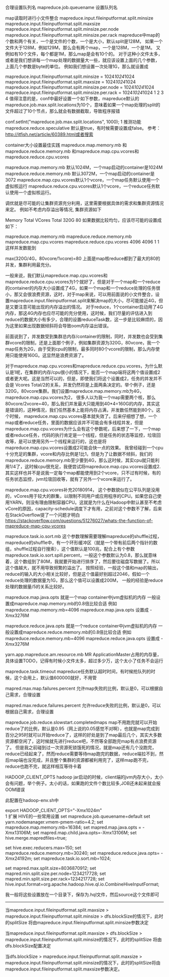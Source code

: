 合理设置队列名
mapreduce.job.queuename
设置队列名

map读取时进行小文件整合
mapreduce.input.fileinputformat.split.minsize
mapreduce.input.fileinputformat.split.maxsize
mapreduce.input.fileinputformat.split.minsize.per.node
mapreduce.input.fileinputformat.split.minsize.per.rack
mapreduce中map的个数和两个有关，一个是文件的个数，一个是大小，默认split是128M， 如果一个文件大于128M，例如129M，那么会有两个map，一个是128M，一个是1M。
又例如有10个文件，每个都是1M，那么map是会有10个的。
对于这种小文件太多，或者是我们想讲每一个map处理的数据量大一些，就应该设置上面的几个参数，上面几个参数是byte的单位。
例如我们想设置一次处理1G，那么就设置成

mapreduce.input.fileinputformat.split.minsize = 1024*1024*1024
mapreduce.input.fileinputformat.split.maxsize = 1024*1024*1024
mapreduce.input.fileinputformat.split.minsize.per.node = 1024*1024*1024
mapreduce.input.fileinputformat.split.minsize.per.rack = 1024*1024*1024
1
2
3
4
值得注意的是，conf中最好设置一个如下参数，mapreduce默认的mapreduce.job.max.split.locations为10个，意味着如果一个map处理的split的文件超过了10个节点，那么就会有数据截取，导致程序报错

conf.setInt("mapreduce.job.max.split.locations", 1000);
1
推测功能
mapreduce.reduce.speculative
默认是true，有时候需要设置成false。
参考： http://itfish.net/article/60389.html或者搜索

container大小设置最佳实践
mapreduce.map.memory.mb 和 mapreduce.reduce.memory.mb 和mapreduce.map.cpu.vcores和 mapreduce.reduce.cpu.vcores

mapreduce.map.memory.mb 默认1024M，一个map启动的container是1024M
mapreduce.reduce.memory.mb 默认3072M，一个map启动的container是3072
mapreduce.map.cpu.vcores默认1个vcore，一个map任务默认使用一个虚拟核运行
mapreduce.reduce.cpu.vcores默认1个vcore，一个reduce任务默认使用一个虚拟核运行。

调优就是尽可能的让集群资源充分利用，这里需要根据具体的需求和集群资源情况来定。
例如不考虑内存溢出等情况, 集群资源如下

Memory Total	VCores Total
320G	80
如果数据比较均匀，应该尽可能的设置成如下：

mapreduce.map.memory.mb	mapreduce.reduce.memory.mb	mapreduce.map.cpu.vcores	mapreduce.reduce.cpu.vcores
4096	4096	1	1
这样并发数能到

max(320G/4G，80vcore/1vcore)=80
上面是map核reduce都到了最大的80的并发，集群利用最充分。

一般来说，我们默认mapreduce.map.cpu.vcores和mapreduce.reduce.cpu.vcores为1个就好了，但是对于一个map和一个reduce的container的内存大小设置成了4G，如果一个map和一个reduce处理的任务很小，那又会很浪费资源，这时，对于map来说，可以用前面说的小文件整合，设置mapreduce.input.fileinputformat.split来解决map的大小，尽可能接近4G，但是又要注意可能出现的内存溢出的情况。
对于reduce，1个container启动用了4G内存，那这4G内存也应尽可能的充分使用，这时候，我们尽量的评估进入到reduce的数据大小有多少，合理的设置reduceTask数，这一步是比较麻烦的，因为这里如果出现数据倾斜将会导致oom内存溢出错误。

前面说到了，并发数受到集群总内存/container的限制，同时，并发数也会受到集群vcore的限制，还是上面那个例子，例如集群资源为320G，80vcore，我一个map任务为2G，由于受到cpu的限制，最多同时80个vcore的限制，那么内存使用只能使用160G。这显然是浪费资源了。

对于mapreduce.map.cpu.vcores和mapreduce.reduce.cpu.vcores，为什么默认是1呢，在集群的内存/cpu很小的情况下，能否一个map端将这两个值设置成2或者更大呢。这是当然可以的，但是，即使我们将这个设置成2，任务的并发并不会是 Vcores Total/2的关系，并发仍然将是上面两条决定的。举个例子，还是320G，80vcore集群。我们设置mapreduce.map.memory.mb为4G，mapreduce.map.cpu.vcores为2， 很多人以为我一个map需要两个核，那么80vcore/2vcore=40，那么我们并发最大只能用到40*4=160G的内存，其实这是错误的，这种情况，我们任然基本上能将内存占满，并发数任然能到80个。这个时候， mapreduce.map.cpu.vcores基本就失效了。后来仔细想了想，一个map或者reduce任务，里面的数据应该并不可能会有多线程并发，但是mapreduce.map.cpu.vcores为什么会有这个参数呢，后来想了一下，一个map或者reduce任务，代码的执行肯定是一个线程，但是任务的状态等监控，垃圾回收等，是可以使用另外一个线程来运行的，这也是将mapreduce.map.cpu.vcores设置成2可能会快一点的效果。
我曾经碰到一个cpu十分充足的集群，vcore和内存比例是1比1，但是为了让数据不倾斜，我们的mapreduce.reduce.memory.mb至少要到4G，那么这时候，其实cpu就只能利用1/4了，这时候cpu很充足，我便尝试将mapreduce.map.cpu.vcores设置成2.其实这样也并不是说我一定每个map都能使用到2个vcore，只不过有时候，有的任务状态监控，jvm垃圾回收等，就有了另外一个vcore来运行了。

mapreduce.map.cpu.vcores补充20180914， 这个参数貌似在公平队列是没用的，vCores用于较大的群集，以限制不同用户或应用程序的CPU。如果您自己使用YARN，则没有理由限制容器CPU。这就是为什么在Hadoop中默认甚至不考虑vCore的原因，capacity-schedule调度下才有用，之前对这个参数不了解，后来在StackOverflow提了一个问题才明白
https://stackoverflow.com/questions/51276027/whats-the-function-of-mapreduce-map-cpu-vcores

mapreduce.task.io.sort.mb
这个参数理解需要理解mapreduce的shuffle过程，mapreduce的shuffle中，有一个环形缓冲区（就是一个带有前后两个指针的数组，shuffle过程自行搜索），这个值默认是100兆，配合上有个参数mapreduce.task.io.sort.spill.percent，一般这个参数默认为0.8，那么就意味着，这个数组到了80M，我就要开始进行排序了，然后要往磁盘写数据了。所以这个值越大，就不用导致频繁的溢出了。
按照经验，一般这个值和map的输出，reduce的输入的大小相关比较好，但是这个值最好别超过2046，假如一个reduce处理的数据量为1G，那么这个值可以设置成200M， 一般的经验是reduce处理的数据量/5的关系比较好。

mapreduce.map.java.opts
就是一个map container中jvm虚拟机的内存
一般设置成mapreduce.map.memory.mb的0.8倍比较合适
例如mapreduce.map.memory.mb=4096
mapreduce.map.java.opts 设置成 -Xmx3276M

mapreduce.reduce.java.opts
就是一个reduce container中jvm虚拟机的内存
一般设置成mapreduce.reduce.memory.mb的0.8倍比较合适
例如mapreduce.reduce.memory.mb=4096
mapreduce.reduce.java.opts 设置成 -Xmx3276M

yarn.app.mapreduce.am.resource.mb
MR ApplicationMaster占用的内存量，具体设置TODO，记得有时候小文件太多，超过多少万，这个太小了任务不会运行

mapreduce.task.timeout
mapreduce任务默认超时时间，有时候抢队列的时候，这个会用上，默认值600000就好，不用管

mapred.max.map.failures.percent
允许map失败的比例，默认是0，可以根据自己需求，合理设置

mapred.max.reduce.failures.percent
允许reduce失败的比例，默认是0，可以根据自己需求，合理设置

mapreduce.job.reduce.slowstart.completedmaps
map不用跑完就可以开始reduce了的比例，默认是0.95（网上说的0.05感觉不对啊），也就是map完成到百分之95时就可以开始reduce了，这样的好处是到了map最后几个，其实大多数资源都空闲了，这时候就先进行reduce吧，不然等全部跑完map有点浪费资源了。
但是我之前碰到过一次资源死锁饿死的情况，就是map还有几个没跑完，reduce已经起来了，然而reduce需要等待map跑完的数据，reduce端拉不到，然后map端也没完成，并且整个集群的资源都被利用完了，这样map跑不完，reduce也跑不完，就这样相互等待卡着

HADOOP_CLIENT_OPTS
hadoop jar启动的时候，client端的jvm内存大小，太小会有问题，举个例子。太小的话，如果跑的文件个数比较多,JOB还未起来就会报OOM错误



此配置在hadoop-env.sh中

export HADOOP_CLIENT_OPTS="-Xmx1024m"  
1
扩展 HIVE的一些常用设置
set mapreduce.job.queuename=default
set yarn.nodemanager.vmem-pmem-ratio=4.2;
set mapreduce.map.memory.mb=16384;
set mapred.map.java.opts = -Xmx13106M;
set mapred.map.child.java.opts=-Xmx13106M;
set hive.merge.mapredfiles=true;

set hive.exec.reducers.max=150;
set mapreduce.reduce.memory.mb=30240;
set mapreduce.reduce.java.opts= -Xmx24192m;
set mapreduce.task.io.sort.mb=1024;

set mapred.max.split.size=8036870912;
set mapred.min.split.size.per.node=1234217728;
set mapred.min.split.size.per.rack=1234217728;
set hive.input.format=org.apache.hadoop.hive.ql.io.CombineHiveInputFormat;

我一般将这些设置放在一个目录下，保存为.hql文件，然后source这个文件即可





----

当mapreduce.input.fileinputformat.split.maxsize > mapreduce.input.fileinputformat.split.minsize > dfs.blockSize的情况下，此时的splitSize 将由mapreduce.input.fileinputformat.split.minsize参数决定

当mapreduce.input.fileinputformat.split.maxsize > dfs.blockSize > mapreduce.input.fileinputformat.split.minsize的情况下，此时的splitSize 将由dfs.blockSize配置决定

当dfs.blockSize > mapreduce.input.fileinputformat.split.maxsize > mapreduce.input.fileinputformat.split.minsize的情况下，此时的splitSize将由mapreduce.input.fileinputformat.split.maxsize参数决定。
